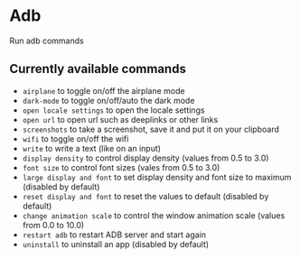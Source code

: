 # Adb

Run adb commands

## Currently available commands

- `airplane` to toggle on/off the airplane mode
- `dark-mode` to toggle on/off/auto the dark mode
- `open locale settings` to open the locale settings
- `open url` to open url such as deeplinks or other links
- `screenshots` to take a screenshot, save it and put it on your clipboard
- `wifi` to toggle on/off the wifi
- `write` to write a text (like on an input)
- `display density` to control display density (values from 0.5 to 3.0)
- `font size` to control font sizes (vales from 0.5 to 3.0)
- `large display and font` to set display density and font size to maximum (disabled by default)
- `reset display and font` to reset the values to default (disabled by default)
- `change animation scale` to control the window animation scale (values from 0.0 to 10.0)
- `restart adb` to restart ADB server and start again
- `uninstall` to uninstall an app (disabled by default)

